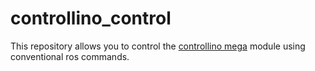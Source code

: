 # controllino_control

This repository allows you to control the [controllino mega](https://www.controllino.biz/controllino-mega/?lang=de) module using conventional ros commands.